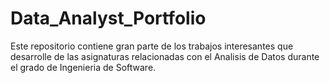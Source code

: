 # Data_Analyst_Portfolio
Este repositorio contiene gran parte de los trabajos interesantes que desarrolle de las asignaturas relacionadas con el Analisis de Datos durante el grado de Ingenieria de Software.
